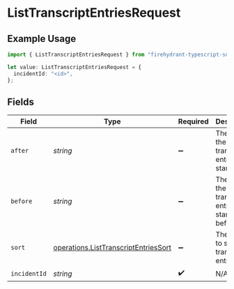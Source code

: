 # ListTranscriptEntriesRequest

## Example Usage

```typescript
import { ListTranscriptEntriesRequest } from "firehydrant-typescript-sdk/models/operations";

let value: ListTranscriptEntriesRequest = {
  incidentId: "<id>",
};
```

## Fields

| Field                                                                                        | Type                                                                                         | Required                                                                                     | Description                                                                                  |
| -------------------------------------------------------------------------------------------- | -------------------------------------------------------------------------------------------- | -------------------------------------------------------------------------------------------- | -------------------------------------------------------------------------------------------- |
| `after`                                                                                      | *string*                                                                                     | :heavy_minus_sign:                                                                           | The ID of the transcript entry to start after.                                               |
| `before`                                                                                     | *string*                                                                                     | :heavy_minus_sign:                                                                           | The ID of the transcript entry to start before.                                              |
| `sort`                                                                                       | [operations.ListTranscriptEntriesSort](../../models/operations/listtranscriptentriessort.md) | :heavy_minus_sign:                                                                           | The order to sort the transcript entries.                                                    |
| `incidentId`                                                                                 | *string*                                                                                     | :heavy_check_mark:                                                                           | N/A                                                                                          |